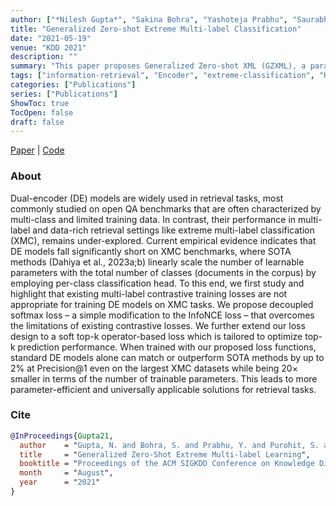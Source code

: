 ```yaml
---
author: ["*Nilesh Gupta*", "Sakina Bohra", "Yashoteja Prabhu", "Saurabh Purohit", "Manik Varma"]
title: "Generalized Zero-shot Extreme Multi-label Classification"
date: "2021-05-19"
venue: "KDD 2021"
description: ""
summary: "This paper proposes Generalized Zero-shot XML (GZXML), a paradigm where the task is to tag a data point with the most relevant labels from a large universe of both seen and unseen labels."
tags: ["information-retrieval", "Encoder", "extreme-classification", "KDD"]
categories: ["Publications"]
series: ["Publications"]
ShowToc: true
TocOpen: false
draft: false
---
```


[Paper](http://manikvarma.org/pubs/gupta21.pdf) | [Code](https://github.com/nilesh2797/zestxml)

### About
Dual-encoder (DE) models are widely used in retrieval tasks, most commonly studied on open QA benchmarks that are often characterized by multi-class and limited training data. In contrast, their performance in multi-label and data-rich retrieval settings like extreme multi-label classification (XMC), remains under-explored. Current empirical evidence indicates that DE models fall significantly short on XMC benchmarks, where SOTA methods (Dahiya et al., 2023a;b) linearly scale the number of learnable parameters with the total number of classes (documents in the corpus) by employing per-class classification head. To this end, we first study and highlight that existing multi-label contrastive training losses are not appropriate for training DE models on XMC tasks. We propose decoupled softmax loss – a simple modification to the InfoNCE loss – that overcomes the limitations of existing contrastive losses. We further extend our loss design to a soft top-k operator-based loss which is tailored to optimize top-k prediction performance. When trained with our proposed loss functions, standard DE models alone can match or outperform SOTA methods by up to 2% at Precision@1 even on the largest XMC datasets while being 20× smaller in terms of the number of trainable parameters. This leads to more parameter-efficient and universally applicable solutions for retrieval tasks.

### Cite
```bib
@InProceedings{Gupta21,
  author    = "Gupta, N. and Bohra, S. and Prabhu, Y. and Purohit, S. and Varma, M.",
  title     = "Generalized Zero-Shot Extreme Multi-label Learning",
  booktitle = "Proceedings of the ACM SIGKDD Conference on Knowledge Discovery and Data Mining",
  month     = "August",
  year      = "2021"
}
```